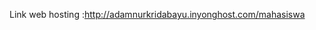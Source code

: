 
<p align="center">

Link web hosting :http://adamnurkridabayu.inyonghost.com/mahasiswa
    
</p>



